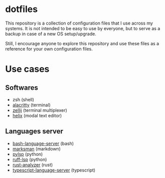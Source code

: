 # dotfiles

This repository is a collection of configuration files that I use across my 
systems. It is not intended to be easy to use by everyone, but to serve as a 
backup in case of a new OS setup/upgrade. 

Still, I encourage anyone to explore this repository and use these files as a 
reference for your own configuration files.

# Use cases

## Softwares

- zsh (shell)
- [alacritty](https://github.com/alacritty/alacritty) (terminal)
- [zellij](https://github.com/zellij-org/zellij) (terminal multiplexer)
- [helix](https://github.com/helix-editor/helix) (modal text editor)

## Languages server
- [bash-language-server](https://github.com/bash-lsp/bash-language-server) (bash)
- [marksman](https://github.com/artempyanykh/marksman) (markdown)
- [pylsp](https://github.com/python-lsp/python-lsp-server) (python)
- [ruff-lsp](https://github.com/astral-sh/ruff-lsp) (python)
- [rust-analyzer](https://github.com/rust-lang/rust-analyzer) (rust)
- [typescript-language-server](https://github.com/typescript-language-server/typescript-language-server) (typescript)
